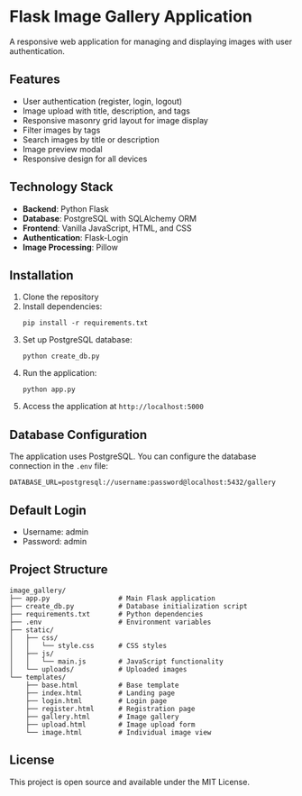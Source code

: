 # Flask Image Gallery Application

A responsive web application for managing and displaying images with user authentication.

## Features

- User authentication (register, login, logout)
- Image upload with title, description, and tags
- Responsive masonry grid layout for image display
- Filter images by tags
- Search images by title or description
- Image preview modal
- Responsive design for all devices

## Technology Stack

- **Backend**: Python Flask
- **Database**: PostgreSQL with SQLAlchemy ORM
- **Frontend**: Vanilla JavaScript, HTML, and CSS
- **Authentication**: Flask-Login
- **Image Processing**: Pillow

## Installation

1. Clone the repository
2. Install dependencies:
   ```
   pip install -r requirements.txt
   ```
3. Set up PostgreSQL database:
   ```
   python create_db.py
   ```
4. Run the application:
   ```
   python app.py
   ```
5. Access the application at `http://localhost:5000`

## Database Configuration

The application uses PostgreSQL. You can configure the database connection in the `.env` file:

```
DATABASE_URL=postgresql://username:password@localhost:5432/gallery
```

## Default Login

- Username: admin
- Password: admin

## Project Structure

```
image_gallery/
├── app.py                 # Main Flask application
├── create_db.py           # Database initialization script
├── requirements.txt       # Python dependencies
├── .env                   # Environment variables
├── static/
│   ├── css/
│   │   └── style.css      # CSS styles
│   ├── js/
│   │   └── main.js        # JavaScript functionality
│   └── uploads/           # Uploaded images
└── templates/
    ├── base.html          # Base template
    ├── index.html         # Landing page
    ├── login.html         # Login page
    ├── register.html      # Registration page
    ├── gallery.html       # Image gallery
    ├── upload.html        # Image upload form
    └── image.html         # Individual image view
```

## License

This project is open source and available under the MIT License.